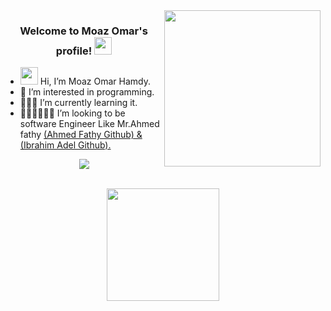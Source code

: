 <img width="250" align="right" src="https://c.tenor.com/_DOBjnGspYAAAAAM/code-coding.gif">

<h3 align="center">
  Welcome to Moaz Omar's profile!
  <img src="https://media.giphy.com/media/hvRJCLFzcasrR4ia7z/giphy.gif" width="28">
</h3>

- <img src="https://media.giphy.com/media/hvRJCLFzcasrR4ia7z/giphy.gif" width="28"> Hi, I’m Moaz Omar Hamdy.
- 👀 I’m interested in programming.
- 🏫🏫🏫 I’m currently learning it.
- 🧑‍💻🧑‍💻🧑‍💻 I’m looking to be software Engineer Like Mr.Ahmed fathy <a href ="https://www.bing.com/ck/a?!&&p=f8f0ab40ec1e2be3JmltdHM9MTY5MTI4MDAwMCZpZ3VpZD0xMjcxOTM0NC0yNDIxLTY0ZjQtMWY3Ny04MDIwMjU1ZDY1MGImaW5zaWQ9NTE5Nw&ptn=3&hsh=3&fclid=12719344-2421-64f4-1f77-8020255d650b&psq=akfkhalid+Github&u=a1aHR0cHM6Ly9naXRodWIuY29tL2Fma2hhbGlk&ntb=1">(Ahmed Fathy Github) & <br> <a href="https://www.bing.com/ck/a?!&&p=d91b0202935efbdbJmltdHM9MTY5MTQ1MjgwMCZpZ3VpZD0xMjcxOTM0NC0yNDIxLTY0ZjQtMWY3Ny04MDIwMjU1ZDY1MGImaW5zaWQ9NTE5OA&ptn=3&hsh=3&fclid=12719344-2421-64f4-1f77-8020255d650b&psq=Ibrahim+Adel+Github&u=a1aHR0cHM6Ly9naXRodWIuY29tL0licmFoaW1BZGVsMDE&ntb=1">(Ibrahim Adel Github).</a>



<!-- Typing SVG by DenverCoder1 - https://github.com/DenverCoder1/readme-typing-svg -->
<p align="center">
  <a href="https://github.com/DenverCoder1/readme-typing-svg"><img src="https://readme-typing-svg.herokuapp.com/?lines=Full-stack%20web%20developer;Always%20learning%20new%20things&font=Fira%20Code&center=true&width=440&height=45&color=f75c7e&vCenter=true&size=22"></a>
</p> 
<br>
<div id="header" align="center">
  <img src="https://media.giphy.com/media/jdPMeyv9rn0hZHh8n9/giphy.gif" width="180" />
</div>
